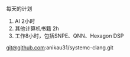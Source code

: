 每天的计划

1. AI 2小时
2. 其他计算机书籍 2h
3. 工作8小时，包括SNPE、QNN、Hexagon DSP

git@github.com:anikau31/systemc-clang.git